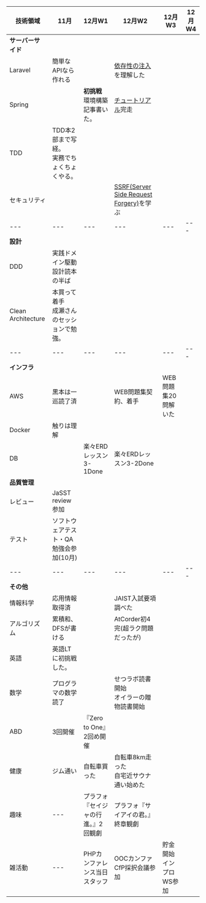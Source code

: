 |技術領域|11月|12月W1|12月W2|12月W3|12月W4
|---|---|---|---|---|---|
|**サーバーサイド**|
|Laravel|簡単なAPIなら作れる||[依存性の注入](https://kore1server.com/333/Laravel%E3%80%81%E3%82%B3%E3%83%B3%E3%83%86%E3%83%8A%E3%81%AB%E3%82%88%E3%82%8B%E4%BE%9D%E5%AD%98%E8%A7%A3%E6%B1%BA%E3%81%A8%E3%81%AF)を理解した|
|Spring||**初挑戦**<br>環境構築記事書いた。|[チュートリアル](https://spring.io/guides/gs/batch-processing/)完走|
|TDD|TDD本2部まで写経。<br>実務でちょくちょくやる。||
|セキュリティ|||[SSRF(Server Side Request Forgery)](https://blog.tokumaru.org/2018/12/introduction-to-ssrf-server-side-request-forgery.html)を学ぶ|
|---|---|---|---|---|---|
|**設計**|
|DDD|実践ドメイン駆動設計読本の半ば||
|Clean Architecture|本買って着手<br>成瀬さんのセッションで勉強。||
|---|---|---|---|---|---|
|**インフラ**|
|AWS|黒本は一巡読了済||WEB問題集契約、着手|WEB問題集20問解いた|
|Docker|触りは理解||
|DB||楽々ERDレッスン3-1Done|楽々ERDレッスン3-2Done|
|**品質管理**|
|レビュー|JaSST review参加||
|テスト|ソフトウェアテスト・QA勉強会参加(10月)||
|---|---|---|---|---|---|
|**その他**|
|情報科学|応用情報取得済||JAIST入試要項調べた|
|アルゴリズム|累積和、DFSが書ける||AtCorder初4完(超ラク問題だったが)|
|英語|英語LTに初挑戦した。||
|数学|プログラマの数学読了||せつラボ読書開始<br>オイラーの贈物読書開始|
|ABD|3回開催|『Zero to One』2回め開催|
|健康|ジム通い|自転車買った|自転車8km走った<br>自宅近サウナ通い始めた|
|趣味|---|プラフォ『セイジャの行進。』2回観劇|プラフォ『サイアイの君。』終章観劇|
|雑活動|---|PHPカンファレンス当日スタッフ|OOCカンファCfP採択会議参加|貯金開始<br>インプロWS参加|

